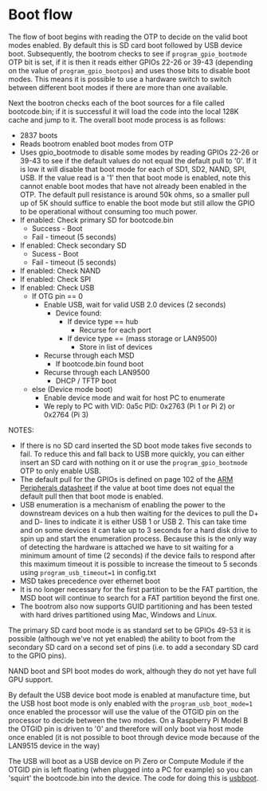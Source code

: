 # Boot flow

The flow of boot begins with reading the OTP to decide on the valid boot modes enabled. By default this is SD card boot followed by USB device boot. Subsequently, the bootrom checks to see if `program_gpio_bootmode` OTP bit is set, if it is then it reads either GPIOs 22-26 or 39-43 (depending on the value of `program_gpio_bootpos`) and uses those bits to disable boot modes.  This means it is possible to use a hardware switch to switch between different boot modes if there are more than one available.

Next the bootron checks each of the boot sources for a file called bootcode.bin; if it is successful it will load the code into the local 128K cache and jump to it. The overall boot mode process is as follows:

* 2837 boots
* Reads bootrom enabled boot modes from OTP
* Uses gpio_bootmode to disable some modes by reading GPIOs 22-26 or 39-43 to see if the default values do not equal the default pull to '0'.  If it is low it will disable that boot mode for each of SD1, SD2, NAND, SPI, USB. If the value read is a '1' then that boot mode is enabled, note this cannot enable boot modes that have not already been enabled in the OTP. The default pull resistance is around 50k ohms, so a smaller pull up of 5K should suffice to enable the boot mode but still allow the GPIO to be operational without consuming too much power.
* If enabled: Check primary SD for bootcode.bin
  * Success - Boot
  * Fail - timeout (5 seconds)
* If enabled: Check secondary SD
  * Sucess - Boot
  * Fail - timeout (5 seconds)
* If enabled: Check NAND
* If enabled: Check SPI
* If enabled: Check USB
  * If OTG pin == 0 
    * Enable USB, wait for valid USB 2.0 devices (2 seconds)
      * Device found:
        * If device type == hub
          * Recurse for each port
        * If device type == (mass storage or LAN9500)
          * Store in list of devices
    * Recurse through each MSD
      * If bootcode.bin found boot
    * Recurse through each LAN9500
      * DHCP / TFTP boot
  * else (Device mode boot)
    * Enable device mode and wait for host PC to enumerate
    * We reply to PC with VID: 0a5c PID: 0x2763 (Pi 1 or Pi 2) or 0x2764 (Pi 3)

NOTES: 

* If there is no SD card inserted the SD boot mode takes five seconds to fail. To reduce this and fall back to USB more quickly, you can either insert an SD card with nothing on it or use the `program_gpio_bootmode` OTP to only enable USB.
* The default pull for the GPIOs is defined on page 102 of the [ARM Peripherals datasheet](https://www.raspberrypi.org/documentation/hardware/raspberrypi/bcm2835/BCM2835-ARM-Peripherals.pdf) if the value at boot time does not equal the default pull then that boot mode is enabled.
* USB enumeration is a mechanism of enabling the power to the downstream devices on a hub then waiting for the devices to pull the D+ and D- lines to indicate it is either USB 1 or USB 2. This can take time and on some devices it can take up to 3 seconds for a hard disk drive to spin up and start the enumeration process. Because this is the only way of detecting the hardware is attached we have to sit waiting for a minimum amount of time (2 seconds) if the device fails to respond after this maximum timeout it is possible to increase the timeout to 5 seconds using `program_usb_timeout=1` in config.txt
* MSD takes precedence over ethernet boot
* It is no longer necessary for the first partition to be the FAT partition, the MSD boot will continue to search for a FAT partition beyond the first one.
* The bootrom also now supports GUID partitioning and has been tested with hard drives partitioned using Mac, Windows and Linux.

The primary SD card boot mode is as standard set to be GPIOs 49-53 it is possible (although we've not yet enabled) the ability to boot from the secondary SD card on a second set of pins (i.e. to add a secondary SD card to the GPIO pins).

NAND boot and SPI boot modes do work, although they do not yet have full GPU support.

By default the USB device boot mode is enabled at manufacture time, but the USB host boot mode is only enabled with the `program_usb_boot_mode=1` once enabled the processor will use the value of the OTGID pin on the processor to decide between the two modes. On a Raspberry Pi Model B the OTGID pin is driven to '0' and therefore will only boot via host mode once enabled (it is not possible to boot through device mode because of the LAN9515 device in the way)

The USB will boot as a USB device on Pi Zero or Compute Module if the OTGID pin is left floating (when plugged into a PC for example) so you can 'squirt' the bootcode.bin into the device. The code for doing this is [usbboot](https://github.com/raspberrypi/tools/tree/master/usbboot).

